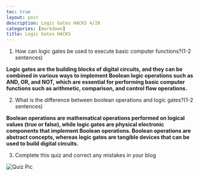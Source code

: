 ```yaml
---
toc: true
layout: post
description: Logic Gates HACKS 4/28
categories: [markdown]
title: Logic Gates HACKS
---
```



1. How can logic gates be used to execute basic computer functions?(1-2 sentences)

**Logic gates are the building blocks of digital circuits, and they can be combined in various ways to implement Boolean logic operations such as AND, OR, and NOT, which are essential for performing basic computer functions such as arithmetic, comparison, and control flow operations.**


2. What is the difference between boolean operations and logic gates?(1-2 sentences)


**Boolean operations are mathematical operations performed on logical values (true or false), while logic gates are physical electronic components that implement Boolean operations. Boolean operations are abstract concepts, whereas logic gates are tangible devices that can be used to build digital circuits.**


3. Complete this quiz and correct any mistakes in your blog

![]({{site.baseurl}}/images/khan.png "Quiz Pic")








